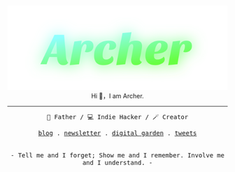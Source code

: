 <p align="center">
  <a href="https://bento.me/archer"><img src="./archer-github-profile.svg" alt="Archer" /></a>
  <br>
  Hi 👋，I am Archer.
</p>

***

<p align="center">
  <samp>
    👨 Father / 💻 Indie Hacker / 🪄 Creator
  </samp>
</p>

<p align="center">
  <samp>
    <a href="https://xiaoa.name">blog</a> .
    <a href="https://r.xiaoa.name">newsletter</a> .
    <a href="https://www.yuque.com/chiyu-heb0t">digital garden</a> .
    <a href="https://twitter.com/qddegtya">tweets</a>
  </samp>
  <br />
  <br />
  <br />
  <samp>
    - Tell me and I forget; Show me and I remember. Involve me and I understand. -
  </samp>
</p>

<br />
